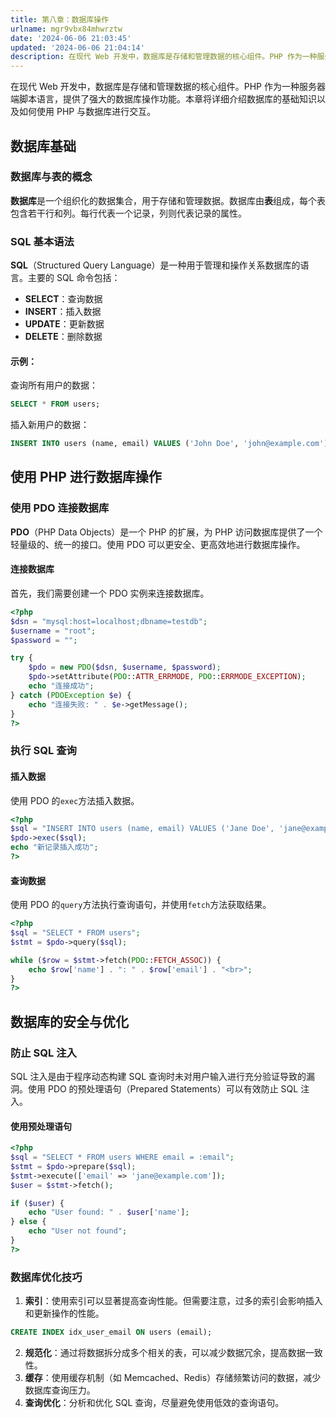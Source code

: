 ```yaml
---
title: 第八章：数据库操作
urlname: mgr9vbx84mhwrztw
date: '2024-06-06 21:03:45'
updated: '2024-06-06 21:04:14'
description: 在现代 Web 开发中，数据库是存储和管理数据的核心组件。PHP 作为一种服务器端脚本语言，提供了强大的数据库操作功能。本章将详细介绍数据库的基础知识以及如何使用 PHP 与数据库进行交互。数据库基础数据库与表的概念数据库是一个组织化的数据集合，用于存储和管理数据。数据库由表组成，每个表包含若...
---
```

在现代 Web 开发中，数据库是存储和管理数据的核心组件。PHP 作为一种服务器端脚本语言，提供了强大的数据库操作功能。本章将详细介绍数据库的基础知识以及如何使用 PHP 与数据库进行交互。

## 数据库基础

### 数据库与表的概念

**数据库**是一个组织化的数据集合，用于存储和管理数据。数据库由**表**组成，每个表包含若干行和列。每行代表一个记录，列则代表记录的属性。


### SQL 基本语法

**SQL**（Structured Query Language）是一种用于管理和操作关系数据库的语言。主要的 SQL 命令包括：

- **SELECT**：查询数据
- **INSERT**：插入数据
- **UPDATE**：更新数据
- **DELETE**：删除数据

#### 示例：

查询所有用户的数据：

```sql
SELECT * FROM users;
```

插入新用户的数据：

```sql
INSERT INTO users (name, email) VALUES ('John Doe', 'john@example.com');
```

## 使用 PHP 进行数据库操作

### 使用 PDO 连接数据库

**PDO**（PHP Data Objects）是一个 PHP 的扩展，为 PHP 访问数据库提供了一个轻量级的、统一的接口。使用 PDO 可以更安全、更高效地进行数据库操作。

#### 连接数据库

首先，我们需要创建一个 PDO 实例来连接数据库。

```php
<?php
$dsn = "mysql:host=localhost;dbname=testdb";
$username = "root";
$password = "";

try {
    $pdo = new PDO($dsn, $username, $password);
    $pdo->setAttribute(PDO::ATTR_ERRMODE, PDO::ERRMODE_EXCEPTION);
    echo "连接成功";
} catch (PDOException $e) {
    echo "连接失败: " . $e->getMessage();
}
?>
```

### 执行 SQL 查询

#### 插入数据

使用 PDO 的`exec`方法插入数据。

```php
<?php
$sql = "INSERT INTO users (name, email) VALUES ('Jane Doe', 'jane@example.com')";
$pdo->exec($sql);
echo "新记录插入成功";
?>
```

#### 查询数据

使用 PDO 的`query`方法执行查询语句，并使用`fetch`方法获取结果。

```php
<?php
$sql = "SELECT * FROM users";
$stmt = $pdo->query($sql);

while ($row = $stmt->fetch(PDO::FETCH_ASSOC)) {
    echo $row['name'] . ": " . $row['email'] . "<br>";
}
?>
```

## 数据库的安全与优化

### 防止 SQL 注入

SQL 注入是由于程序动态构建 SQL 查询时未对用户输入进行充分验证导致的漏洞。使用 PDO 的预处理语句（Prepared Statements）可以有效防止 SQL 注入。

#### 使用预处理语句

```php
<?php
$sql = "SELECT * FROM users WHERE email = :email";
$stmt = $pdo->prepare($sql);
$stmt->execute(['email' => 'jane@example.com']);
$user = $stmt->fetch();

if ($user) {
    echo "User found: " . $user['name'];
} else {
    echo "User not found";
}
?>
```

### 数据库优化技巧

1.  **索引**：使用索引可以显著提高查询性能。但需要注意，过多的索引会影响插入和更新操作的性能。 
```sql
CREATE INDEX idx_user_email ON users (email);
```
 

2.  **规范化**：通过将数据拆分成多个相关的表，可以减少数据冗余，提高数据一致性。 
3.  **缓存**：使用缓存机制（如 Memcached、Redis）存储频繁访问的数据，减少数据库查询压力。 
4.  **查询优化**：分析和优化 SQL 查询，尽量避免使用低效的查询语句。 
